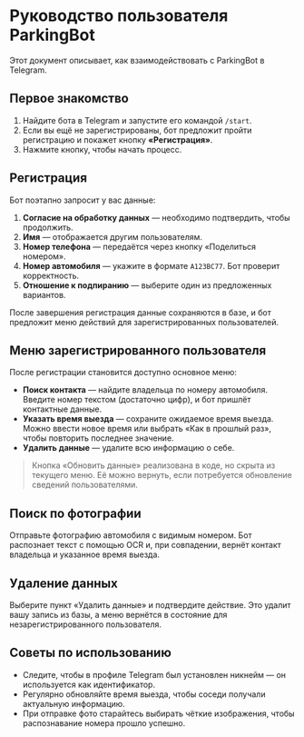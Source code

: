 # Руководство пользователя ParkingBot

Этот документ описывает, как взаимодействовать с ParkingBot в Telegram.

## Первое знакомство
1. Найдите бота в Telegram и запустите его командой `/start`.
2. Если вы ещё не зарегистрированы, бот предложит пройти регистрацию и покажет кнопку **«Регистрация»**.
3. Нажмите кнопку, чтобы начать процесс.

## Регистрация
Бот поэтапно запросит у вас данные:
1. **Согласие на обработку данных** — необходимо подтвердить, чтобы продолжить.
2. **Имя** — отображается другим пользователям.
3. **Номер телефона** — передаётся через кнопку «Поделиться номером».
4. **Номер автомобиля** — укажите в формате `А123ВС77`. Бот проверит корректность.
5. **Отношение к подпиранию** — выберите один из предложенных вариантов.

После завершения регистрация данные сохраняются в базе, и бот предложит меню действий для зарегистрированных пользователей.

## Меню зарегистрированного пользователя
После регистрации становится доступно основное меню:
- **Поиск контакта** — найдите владельца по номеру автомобиля. Введите номер текстом (достаточно цифр), и бот пришлёт контактные данные.
- **Указать время выезда** — сохраните ожидаемое время выезда. Можно ввести новое время или выбрать «Как в прошлый раз», чтобы повторить последнее значение.
- **Удалить данные** — удалите всю информацию о себе.

> Кнопка «Обновить данные» реализована в коде, но скрыта из текущего меню. Её можно вернуть, если потребуется обновление сведений пользователями.

## Поиск по фотографии
Отправьте фотографию автомобиля с видимым номером. Бот распознает текст с помощью OCR и, при совпадении, вернёт контакт владельца и указанное время выезда.

## Удаление данных
Выберите пункт «Удалить данные» и подтвердите действие. Это удалит вашу запись из базы, а меню вернётся в состояние для незарегистрированного пользователя.

## Советы по использованию
- Следите, чтобы в профиле Telegram был установлен никнейм — он используется как идентификатор.
- Регулярно обновляйте время выезда, чтобы соседи получали актуальную информацию.
- При отправке фото старайтесь выбирать чёткие изображения, чтобы распознавание номера прошло успешно.
